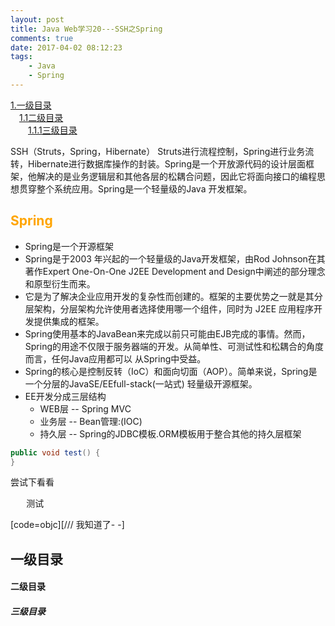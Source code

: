 ```yaml
---
layout: post
title: Java Web学习20---SSH之Spring
comments: true
date: 2017-04-02 08:12:23
tags:
	- Java
	- Spring
---
```

[1.一级目录](#1)  
　[1.1二级目录](#1.1)  
　　[1.1.1三级目录](#1.1.1)

SSH（Struts，Spring，Hibernate） Struts进行流程控制，Spring进行业务流转，Hibernate进行数据库操作的封装。Spring是一个开放源代码的设计层面框架，他解决的是业务逻辑层和其他各层的松耦合问题，因此它将面向接口的编程思想贯穿整个系统应用。Spring是一个轻量级的Java 开发框架。

<!--more-->

## <font color=orange> Spring </font>

* Spring是一个开源框架
* Spring是于2003 年兴起的一个轻量级的Java开发框架，由Rod Johnson在其著作Expert One-On-One J2EE Development and Design中阐述的部分理念和原型衍生而来。
* 它是为了解决企业应用开发的复杂性而创建的。框架的主要优势之一就是其分层架构，分层架构允许使用者选择使用哪一个组件，同时为 J2EE 应用程序开发提供集成的框架。
* Spring使用基本的JavaBean来完成以前只可能由EJB完成的事情。然而，Spring的用途不仅限于服务器端的开发。从简单性、可测试性和松耦合的角度而言，任何Java应用都可以	从Spring中受益。
* Spring的核心是控制反转（IoC）和面向切面（AOP）。简单来说，Spring是一个分层的JavaSE/EEfull-stack(一站式) 轻量级开源框架。
* EE开发分成三层结构
	* WEB层		-- Spring MVC
	* 业务层	-- Bean管理:(IOC)
	* 持久层	-- Spring的JDBC模板.ORM模板用于整合其他的持久层框架
	

```java
public void test() {
}
```

<pre class="brush: java">尝试下看看</pre>


<pre name = "code" class = "java">
   测试
</pre>

[code=objc][/// 我知道了- -]

<h2 id='1'> 一级目录 </h2>

<h4 id='1.1'> 二级目录 </h4>

<h5 id='1.1.1'> 三级目录 </h5>
